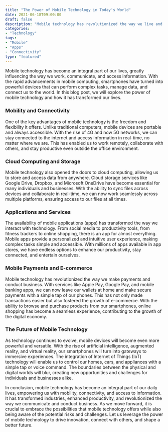 ```yaml
---
title: "The Power of Mobile Technology in Today's World"
date: 2021-06-18T09:00:00
draft: false
description: "Mobile technology has revolutionized the way we live and work. This blog post explores the impact and possibilities of mobile technology in our daily lives."
categories:
- "Technology"
tags:
- "Mobile"
- "Apps"
- "Connectivity"
type: "featured"
---
```


Mobile technology has become an integral part of our lives, greatly influencing the way we work, communicate, and access information. With the rapid advancements in mobile computing, smartphones have turned into powerful devices that can perform complex tasks, manage data, and connect us to the world. In this blog post, we will explore the power of mobile technology and how it has transformed our lives.

### Mobility and Connectivity

One of the key advantages of mobile technology is the freedom and flexibility it offers. Unlike traditional computers, mobile devices are portable and always accessible. With the rise of 4G and now 5G networks, we can stay connected to the internet and access information in real-time, no matter where we are. This has enabled us to work remotely, collaborate with others, and stay productive even outside the office environment.

### Cloud Computing and Storage

Mobile technology also opened the doors to cloud computing, allowing us to store and access data from anywhere. Cloud storage services like Google Drive, Dropbox, and Microsoft OneDrive have become essential for many individuals and businesses. With the ability to sync files across devices and collaborate in real-time, we can now work seamlessly across multiple platforms, ensuring access to our files at all times.

### Applications and Services

The availability of mobile applications (apps) has transformed the way we interact with technology. From social media to productivity tools, from fitness trackers to online shopping, there is an app for almost everything. Mobile apps provide a personalized and intuitive user experience, making complex tasks simple and accessible. With millions of apps available in app stores, we have endless options to enhance our productivity, stay connected, and entertain ourselves.

### Mobile Payments and E-commerce

Mobile technology has revolutionized the way we make payments and conduct business. With services like Apple Pay, Google Pay, and mobile banking apps, we can now leave our wallets at home and make secure payments with a simple tap of our phones. This has not only made transactions easier but also fostered the growth of e-commerce. With the ability to browse and purchase products from our smartphones, online shopping has become a seamless experience, contributing to the growth of the digital economy.

### The Future of Mobile Technology

As technology continues to evolve, mobile devices will become even more powerful and versatile. With the rise of artificial intelligence, augmented reality, and virtual reality, our smartphones will turn into gateways to immersive experiences. The integration of Internet of Things (IoT) technology will enable us to control our homes, cars, and appliances with a simple tap or voice command. The boundaries between the physical and digital worlds will blur, creating new opportunities and challenges for individuals and businesses alike.

In conclusion, mobile technology has become an integral part of our daily lives, empowering us with mobility, connectivity, and access to information. It has transformed industries, enhanced productivity, and revolutionized the way we communicate and conduct business. As we move forward, it is crucial to embrace the possibilities that mobile technology offers while also being aware of the potential risks and challenges. Let us leverage the power of mobile technology to drive innovation, connect with others, and shape a better future.
